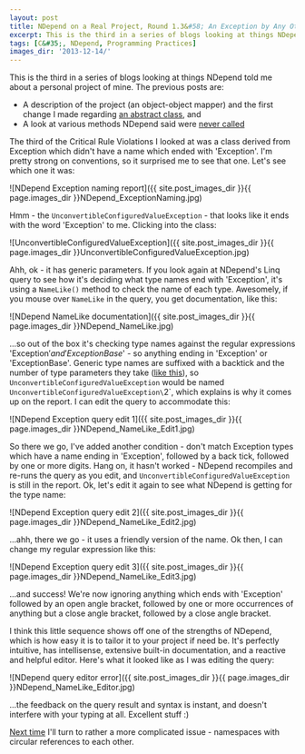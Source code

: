 ```yaml
---
layout: post
title: NDepend on a Real Project, Round 1.3&#58; An Exception by Any Other Name...
excerpt: This is the third in a series of blogs looking at things NDepend told me about a personal project of mine - this time a curious problem with Exception naming.
tags: [C&#35;, NDepend, Programming Practices]
images_dir: '2013-12-14/'
---
```


This is the third in a series of blogs looking at things NDepend told me about a personal project 
of mine. The previous posts are:

- A description of the project (an object-object mapper) and the first change I made regarding [an 
  abstract class](ndepend-real-project-dashboard-abstract-class-constructor), and
- A look at various methods NDepend said were [never called](ndepend-real-project-dead-methods)

The third of the Critical Rule Violations I looked at was a class derived from Exception which didn't
have a name which ended with 'Exception'. I'm pretty strong on conventions, so it surprised me to see 
that one. Let's see which one it was:

![NDepend Exception naming report]({{ site.post_images_dir }}{{ page.images_dir }}NDepend_ExceptionNaming.jpg)

Hmm - the `UnconvertibleConfiguredValueException` - that looks like it ends with the word 'Exception' 
to me. Clicking into the class:

![UnconvertibleConfiguredValueException]({{ site.post_images_dir }}{{ page.images_dir }}UnconvertibleConfiguredValueException.jpg)

Ahh, ok - it has generic parameters. If you look again at NDepend's Linq query to see how it's 
deciding what type names end with 'Exception', it's using a `NameLike()` method to check the name 
of each type. Awesomely, if you mouse over `NameLike` in the query, you get documentation, like this:

![NDepend NameLike documentation]({{ site.post_images_dir }}{{ page.images_dir }}NDepend_NameLike.jpg)

...so out of the box it's checking type names against the regular expressions 'Exception$' and 
'ExceptionBase$' - so anything ending in 'Exception' or 'ExceptionBase'. Generic type names are 
suffixed with a backtick and the number of type parameters they take ([like this](https://dotnetfiddle.net/F93iLC)),
so `UnconvertibleConfiguredValueException` would be named `UnconvertibleConfiguredValueException\`2`, 
which explains is why it comes up on the report. I can edit the query to accommodate this:

![NDepend Exception query edit 1]({{ site.post_images_dir }}{{ page.images_dir }}NDepend_NameLike_Edit1.jpg)

So there we go, I've added another condition - don't match Exception types which have a name ending 
in 'Exception', followed by a back tick, followed by one or more digits. Hang on, it hasn't worked - 
NDepend recompiles and re-runs the query as you edit, and `UnconvertibleConfiguredValueException` 
is still in the report. Ok, let's edit it again to see what NDepend is getting for the type name:

![NDepend Exception query edit 2]({{ site.post_images_dir }}{{ page.images_dir }}NDepend_NameLike_Edit2.jpg)

...ahh, there we go - it uses a friendly version of the name. Ok then, I can change my regular expression 
like this:

![NDepend Exception query edit 3]({{ site.post_images_dir }}{{ page.images_dir }}NDepend_NameLike_Edit3.jpg)

...and success! We're now ignoring anything which ends with 'Exception' followed by an open angle 
bracket, followed by one or more occurrences of anything but a close angle bracket, followed by a 
close angle bracket.

I think this little sequence shows off one of the strengths of NDepend, which is how easy it is to 
tailor it to your project if need be. It's perfectly intuitive, has intellisense, extensive built-in 
documentation, and a reactive and helpful editor. Here's what it looked like as I was editing the query:

![NDepend query editor error]({{ site.post_images_dir }}{{ page.images_dir }}NDepend_NameLike_Editor.jpg)

...the feedback on the query result and syntax is instant, and doesn't interfere with your typing at 
all. Excellent stuff :)

[Next time](mutually-dependent-namespaces) I'll turn to rather a more complicated issue - namespaces 
with circular references to each other.